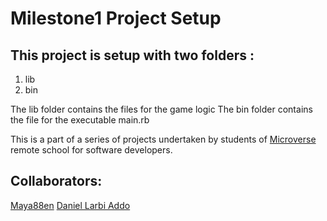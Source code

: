# Milestone1 Project Setup


## This project is setup with two folders :
1. lib
2. bin

The lib folder contains the files for the game logic
The bin folder contains the file for the executable main.rb

This is a part of a series of projects undertaken by students of [Microverse](https://www.microverse.org)
remote school for software developers.

## Collaborators:

[Maya88en](https://www.github.com/maya88en)
[Daniel Larbi Addo](https://www.github.com/addod19)

